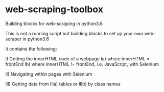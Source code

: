 # web-scraping-toolbox
Building blocks for web-scraping in python3.6

This is not a running script but building blocks to set up your own web-scraper in python3.6

It contains the following:

I) Getting the innerHTML code of a webpage
  Ia) where innerHTML = frontEnd
  Ib) where innerHTML != frontEnd, i.e. JavaScript, with Selenium

II) Navigating within pages with Selenium

III) Getting data from 
  IIIa) tables or 
  IIIb) by class names

